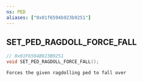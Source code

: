 ```yaml
---
ns: PED
aliases: ["0x01f6594b923b9251"]
---
```

## SET_PED_RAGDOLL_FORCE_FALL

```c
// 0x01F6594B923B9251
void SET_PED_RAGDOLL_FORCE_FALL();
```

```
Forces the given ragdolling ped to fall over
```
